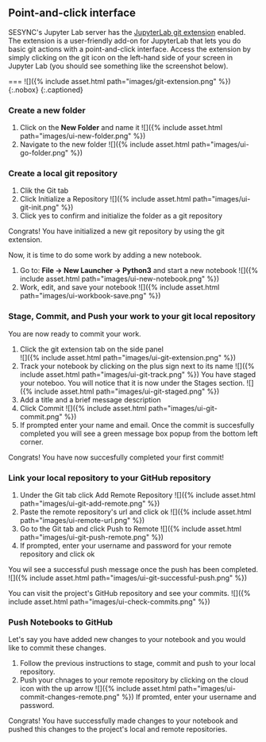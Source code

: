 ---
---

## Point-and-click interface

SESYNC's Jupyter Lab server has the [JupyterLab git extension](https://github.com/jupyterlab/jupyterlab-git#readme) enabled. The extension is a user-friendly add-on for JupyterLab that lets you do basic git actions with a point-and-click interface. Access the extension by simply clicking on the git icon on the left-hand side of your screen in Jupyter Lab (you should see something like the screenshot below).

===
![]({% include asset.html path="images/git-extension.png" %}){:.nobox}
{:.captioned}

### Create a new folder

1. Click on the **New Folder** and name it
![]({% include asset.html path="images/ui-new-folder.png" %})
2. Navigate to the new folder 
![]({% include asset.html path="images/ui-go-folder.png" %})

### Create a local git repository
1. Clik the Git tab
2. Click Initialize a Repository
![]({% include asset.html path="images/ui-git-init.png" %})
3. Click yes to confirm and initialize the folder as a git repository

Congrats! You have initialized a new git repository by using the git extension.

Now, it is time to do some work by adding a new notebook. 
1. Go to: **File -> New Launcher -> Python3** and start a new notebook
![]({% include asset.html path="images/ui-new-notebook.png" %})
2. Work, edit, and save your notebook
![]({% include asset.html path="images/ui-workbook-save.png" %})

### Stage, Commit, and Push your work to your git local repository
You are now ready to commit your work.

1. Click the git extension tab on the side panel  
![]({% include asset.html path="images/ui-git-extension.png" %})
2. Track your notebook by clicking on the plus sign next to its name
![]({% include asset.html path="images/ui-git-track.png" %})
You have staged your noteboo. You will notice that it is now under the Stages section. 
![]({% include asset.html path="images/ui-git-staged.png" %})
4. Add a title and a brief message description
5. Click Commit
![]({% include asset.html path="images/ui-git-commit.png" %})
6. If prompted enter your name and email. Once the commit is succesfully completed you will see a green message box popup from the bottom left corner. 

Congrats! You have now succesfully completed your first commit!

### Link your local repository to your GitHub repository
1. Under the Git tab click Add Remote Repository
![]({% include asset.html path="images/ui-git-add-remote.png" %})
2. Paste the remote repository's url and click ok
![]({% include asset.html path="images/ui-remote-url.png" %})
3. Go to the Git tab and click Push to Remote
![]({% include asset.html path="images/ui-git-push-remote.png" %})
4. If prompted, enter your username and password for your remote repository and click ok

You wil see a successful push message once the push has been completed.
![]({% include asset.html path="images/ui-git-successful-push.png" %})

You can visit the project's GitHub repository and see your commits. 
![]({% include asset.html path="images/ui-check-commits.png" %})

### Push Notebooks to GitHub
Let's say you have added new changes to your notebook and you would like to commit these changes.

1. Follow the previous instructions to stage, commit and push to your local repository.
2. Push your chnages to your remote repository by clicking on the cloud icon with the up arrow
![]({% include asset.html path="images/ui-commit-changes-remote.png" %})
If promted, enter your username and password.

Congrats! You have successfully made changes to your notebook and pushed this changes to the project's local and remote repositories.






